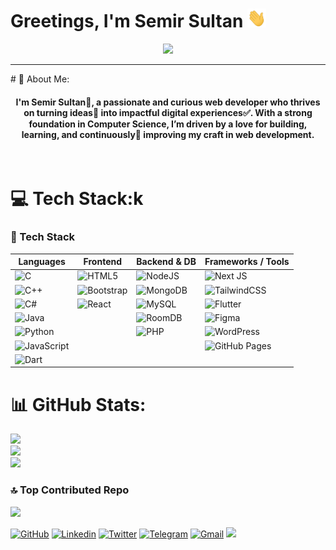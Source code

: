 # Greetings, I'm Semir Sultan <img width="30px" height="30" src="https://github.com/SatYu26/SatYu26/raw/master/Assets/Hi.gif" />
<p align="center">
 <a href="https://github.com/DenverCoder1/readme-typing-svg"><img src="https://readme-typing-svg.herokuapp.com?lines=Full-Stack+Web+Developer;UI%20|%20UX%20|%20Enthusiast;seeker%20of%20%20Knowlege&center=true&width=500&height=50&font=Roboto"></a>
</p>
<hr/>
# 💫 About Me:
<h4 align="center"> I'm Semir Sultan👋, a passionate and curious web developer who thrives on turning ideas🌱 into impactful digital experiences✅. With a strong foundation in Computer Science, I’m driven by a love for building, learning, and continuously📆 improving my craft in web development.</h4>
<br>





# 💻 Tech Stack:k
### 🚀 Tech Stack

| Languages | Frontend | Backend & DB | Frameworks / Tools |
|----------|-----------|--------------|---------------------|
| ![C](https://img.shields.io/badge/c-%2300599C.svg?style=for-the-badge&logo=c&logoColor=white) | ![HTML5](https://img.shields.io/badge/html5-%23E34F26.svg?style=for-the-badge&logo=html5&logoColor=white) | ![NodeJS](https://img.shields.io/badge/node.js-6DA55F?style=for-the-badge&logo=node.js&logoColor=white) | ![Next JS](https://img.shields.io/badge/Next.js-black?style=for-the-badge&logo=next.js&logoColor=white) |
| ![C++](https://img.shields.io/badge/c++-%2300599C.svg?style=for-the-badge&logo=c%2B%2B&logoColor=white) | ![Bootstrap](https://img.shields.io/badge/bootstrap-%238511FA.svg?style=for-the-badge&logo=bootstrap&logoColor=white) | ![MongoDB](https://img.shields.io/badge/MongoDB-%234ea94b.svg?style=for-the-badge&logo=mongodb&logoColor=white) | ![TailwindCSS](https://img.shields.io/badge/tailwindcss-%2338B2AC.svg?style=for-the-badge&logo=tailwind-css&logoColor=white) |
| ![C#](https://img.shields.io/badge/c%23-%23239120.svg?style=for-the-badge&logo=csharp&logoColor=white) | ![React](https://img.shields.io/badge/react-%2320232a.svg?style=for-the-badge&logo=react&logoColor=%2361DAFB) | ![MySQL](https://img.shields.io/badge/mysql-4479A1.svg?style=for-the-badge&logo=mysql&logoColor=white) | ![Flutter](https://img.shields.io/badge/Flutter-%2302569B.svg?style=for-the-badge&logo=flutter&logoColor=white) |
| ![Java](https://img.shields.io/badge/java-%23ED8B00.svg?style=for-the-badge&logo=openjdk&logoColor=white) | | ![RoomDB](https://img.shields.io/badge/Room%20DB-%23C1272D.svg?style=for-the-badge&logo=sqlite&logoColor=white) | ![Figma](https://img.shields.io/badge/figma-%23F24E1E.svg?style=for-the-badge&logo=figma&logoColor=white) |
| ![Python](https://img.shields.io/badge/python-3670A0?style=for-the-badge&logo=python&logoColor=ffdd54) | | ![PHP](https://img.shields.io/badge/php-%23777BB4.svg?style=for-the-badge&logo=php&logoColor=white) | ![WordPress](https://img.shields.io/badge/WordPress-%23117AC9.svg?style=for-the-badge&logo=WordPress&logoColor=white) |
| ![JavaScript](https://img.shields.io/badge/javascript-%23323330.svg?style=for-the-badge&logo=javascript&logoColor=%23F7DF1E) | | | ![GitHub Pages](https://img.shields.io/badge/github%20pages-121013?style=for-the-badge&logo=github&logoColor=white) |
| ![Dart](https://img.shields.io/badge/Dart-0175C2?style=for-the-badge&logo=dart&logoColor=white) | | | |


# 📊 GitHub Stats:
![](https://github-readme-stats.vercel.app/api?username=Semirss&theme=dark&hide_border=false&include_all_commits=true&count_private=true)<br/>
![](https://github-readme-streak-stats.herokuapp.com/?user=Semirss&theme=dark&hide_border=false)<br/>
![](https://github-readme-stats.vercel.app/api/top-langs/?username=Semirss&theme=dark&hide_border=false&include_all_commits=true&count_private=true&layout=compact)
### 🔝 Top Contributed Repo
![](https://github-contributor-stats.vercel.app/api?username=Semirss&limit=5&theme=dark&combine_all_yearly_contributions=true)

[![GitHub](https://img.shields.io/badge/Github-100000?style=for-the-badge&logo=github&logoColor=white)](https://github.com/Semirss)
[![Linkedin](https://img.shields.io/badge/Linkedin-0077B5?style=for-the-badge&logo=linkedin&logoColor=white)](https://www.linkedin.com/in/semir-sultan-b1142b299/)
[![Twitter](https://img.shields.io/badge/Twitter-1DA1F2?style=for-the-badge&logo=twitter&logoColor=white)](https://x.com/SemamanW)
[![Telegram](https://img.shields.io/badge/Telegram-2CA5E0?style=for-the-badge&logo=telegram&logoColor=white)](https://t.me/Ss1643)
[![Gmail](https://img.shields.io/badge/Gmail-D14836?style=for-the-badge&logo=gmail&logoColor=white)](semirsultan3@gmail.com)
![](https://komarev.com/ghpvc/?username=Semirss&color=blue&style=flat)

